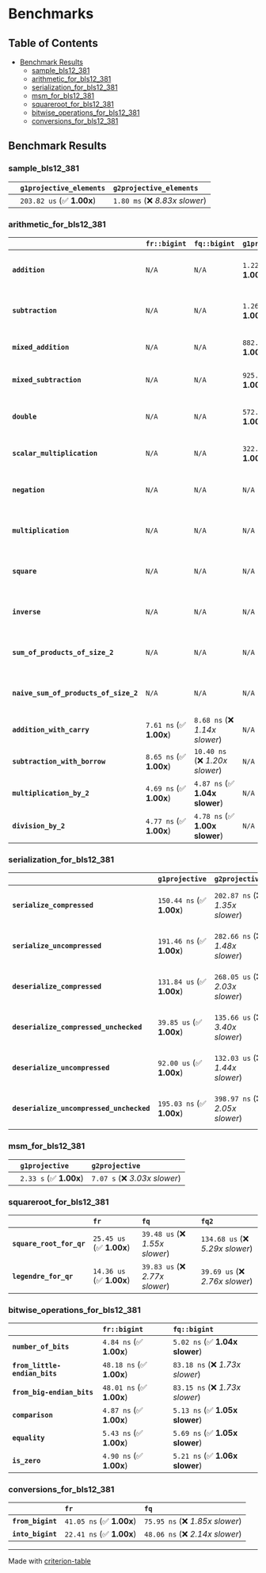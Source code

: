 # Benchmarks

## Table of Contents

- [Benchmark Results](#benchmark-results)
    - [sample_bls12_381](#sample_bls12_381)
    - [arithmetic_for_bls12_381](#arithmetic_for_bls12_381)
    - [serialization_for_bls12_381](#serialization_for_bls12_381)
    - [msm_for_bls12_381](#msm_for_bls12_381)
    - [squareroot_for_bls12_381](#squareroot_for_bls12_381)
    - [bitwise_operations_for_bls12_381](#bitwise_operations_for_bls12_381)
    - [conversions_for_bls12_381](#conversions_for_bls12_381)

## Benchmark Results

### sample_bls12_381

|        | `g1projective_elements`          | `g2projective_elements`           |
|:-------|:---------------------------------|:--------------------------------- |
|        | `203.82 us` (✅ **1.00x**)        | `1.80 ms` (❌ *8.83x slower*)      |

### arithmetic_for_bls12_381

|                                       | `fr::bigint`            | `fq::bigint`                    | `g1projective`            | `g2projective`                   | `fq2`                            | `fq12`                            | `fq`                             | `fr`                              |
|:--------------------------------------|:------------------------|:--------------------------------|:--------------------------|:---------------------------------|:---------------------------------|:----------------------------------|:---------------------------------|:--------------------------------- |
| **`addition`**                        | `N/A`                   | `N/A`                           | `1.22 us` (✅ **1.00x**)   | `3.98 us` (❌ *3.27x slower*)     | `23.32 ns` (🚀 **52.22x faster**) | `181.94 ns` (🚀 **6.69x faster**)  | `12.65 ns` (🚀 **96.24x faster**) | `8.68 ns` (🚀 **140.26x faster**)  |
| **`subtraction`**                     | `N/A`                   | `N/A`                           | `1.26 us` (✅ **1.00x**)   | `4.05 us` (❌ *3.20x slower*)     | `23.30 ns` (🚀 **54.26x faster**) | `160.96 ns` (🚀 **7.86x faster**)  | `12.84 ns` (🚀 **98.48x faster**) | `8.78 ns` (🚀 **144.04x faster**)  |
| **`mixed_addition`**                  | `N/A`                   | `N/A`                           | `882.34 ns` (✅ **1.00x**) | `2.85 us` (❌ *3.23x slower*)     | `N/A`                            | `N/A`                             | `N/A`                            | `N/A`                             |
| **`mixed_subtraction`**               | `N/A`                   | `N/A`                           | `925.24 ns` (✅ **1.00x**) | `2.89 us` (❌ *3.12x slower*)     | `N/A`                            | `N/A`                             | `N/A`                            | `N/A`                             |
| **`double`**                          | `N/A`                   | `N/A`                           | `572.66 ns` (✅ **1.00x**) | `1.82 us` (❌ *3.17x slower*)     | `12.47 ns` (🚀 **45.91x faster**) | `72.11 ns` (🚀 **7.94x faster**)   | `7.20 ns` (🚀 **79.50x faster**)  | `6.12 ns` (🚀 **93.52x faster**)   |
| **`scalar_multiplication`**           | `N/A`                   | `N/A`                           | `322.26 us` (✅ **1.00x**) | `965.54 us` (❌ *3.00x slower*)   | `N/A`                            | `N/A`                             | `N/A`                            | `N/A`                             |
| **`negation`**                        | `N/A`                   | `N/A`                           | `N/A`                     | `N/A`                            | `22.26 ns` (❌ *3.61x slower*)    | `94.11 ns` (❌ *15.26x slower*)    | `18.28 ns` (❌ *2.96x slower*)    | `6.17 ns` (✅ **1.00x**)           |
| **`multiplication`**                  | `N/A`                   | `N/A`                           | `N/A`                     | `N/A`                            | `243.93 ns` (❌ *5.31x slower*)   | `6.25 us` (❌ *135.95x slower*)    | `76.39 ns` (❌ *1.66x slower*)    | `45.96 ns` (✅ **1.00x**)          |
| **`square`**                          | `N/A`                   | `N/A`                           | `N/A`                     | `N/A`                            | `175.12 ns` (❌ *4.68x slower*)   | `4.39 us` (❌ *117.29x slower*)    | `64.99 ns` (❌ *1.74x slower*)    | `37.39 ns` (✅ **1.00x**)          |
| **`inverse`**                         | `N/A`                   | `N/A`                           | `N/A`                     | `N/A`                            | `15.07 us` (❌ *2.11x slower*)    | `25.45 us` (❌ *3.56x slower*)     | `14.79 us` (❌ *2.07x slower*)    | `7.15 us` (✅ **1.00x**)           |
| **`sum_of_products_of_size_2`**       | `N/A`                   | `N/A`                           | `N/A`                     | `N/A`                            | `528.54 ns` (❌ *6.32x slower*)   | `12.79 us` (❌ *152.86x slower*)   | `116.60 ns` (❌ *1.39x slower*)   | `83.69 ns` (✅ **1.00x**)          |
| **`naive_sum_of_products_of_size_2`** | `N/A`                   | `N/A`                           | `N/A`                     | `N/A`                            | `518.13 ns` (❌ *5.93x slower*)   | `12.72 us` (❌ *145.48x slower*)   | `164.30 ns` (❌ *1.88x slower*)   | `87.44 ns` (✅ **1.00x**)          |
| **`addition_with_carry`**             | `7.61 ns` (✅ **1.00x**) | `8.68 ns` (❌ *1.14x slower*)    | `N/A`                     | `N/A`                            | `N/A`                            | `N/A`                             | `N/A`                            | `N/A`                             |
| **`subtraction_with_borrow`**         | `8.65 ns` (✅ **1.00x**) | `10.40 ns` (❌ *1.20x slower*)   | `N/A`                     | `N/A`                            | `N/A`                            | `N/A`                             | `N/A`                            | `N/A`                             |
| **`multiplication_by_2`**             | `4.69 ns` (✅ **1.00x**) | `4.87 ns` (✅ **1.04x slower**)  | `N/A`                     | `N/A`                            | `N/A`                            | `N/A`                             | `N/A`                            | `N/A`                             |
| **`division_by_2`**                   | `4.77 ns` (✅ **1.00x**) | `4.78 ns` (✅ **1.00x slower**)  | `N/A`                     | `N/A`                            | `N/A`                            | `N/A`                             | `N/A`                            | `N/A`                             |

### serialization_for_bls12_381

|                                          | `g1projective`            | `g2projective`                   | `fr`                               | `fq`                               | `fq2`                              | `fq12`                            |
|:-----------------------------------------|:--------------------------|:---------------------------------|:-----------------------------------|:-----------------------------------|:-----------------------------------|:--------------------------------- |
| **`serialize_compressed`**               | `150.44 ns` (✅ **1.00x**) | `202.87 ns` (❌ *1.35x slower*)   | `32.52 ns` (🚀 **4.63x faster**)    | `57.09 ns` (🚀 **2.64x faster**)    | `110.57 ns` (✅ **1.36x faster**)   | `700.83 ns` (❌ *4.66x slower*)    |
| **`serialize_uncompressed`**             | `191.46 ns` (✅ **1.00x**) | `282.66 ns` (❌ *1.48x slower*)   | `33.03 ns` (🚀 **5.80x faster**)    | `55.71 ns` (🚀 **3.44x faster**)    | `110.56 ns` (✅ **1.73x faster**)   | `700.87 ns` (❌ *3.66x slower*)    |
| **`deserialize_compressed`**             | `131.84 us` (✅ **1.00x**) | `268.05 us` (❌ *2.03x slower*)   | `51.90 ns` (🚀 **2540.30x faster**) | `93.60 ns` (🚀 **1408.53x faster**) | `215.19 ns` (🚀 **612.68x faster**) | `1.31 us` (🚀 **100.34x faster**)  |
| **`deserialize_compressed_unchecked`**   | `39.85 us` (✅ **1.00x**)  | `135.66 us` (❌ *3.40x slower*)   | `51.87 ns` (🚀 **768.40x faster**)  | `93.72 ns` (🚀 **425.23x faster**)  | `215.16 ns` (🚀 **185.23x faster**) | `1.31 us` (🚀 **30.38x faster**)   |
| **`deserialize_uncompressed`**           | `92.00 us` (✅ **1.00x**)  | `132.03 us` (❌ *1.44x slower*)   | `51.82 ns` (🚀 **1775.24x faster**) | `93.69 ns` (🚀 **981.94x faster**)  | `215.02 ns` (🚀 **427.87x faster**) | `1.31 us` (🚀 **70.08x faster**)   |
| **`deserialize_uncompressed_unchecked`** | `195.03 ns` (✅ **1.00x**) | `398.97 ns` (❌ *2.05x slower*)   | `51.79 ns` (🚀 **3.77x faster**)    | `93.54 ns` (🚀 **2.08x faster**)    | `215.02 ns` (✅ **1.10x slower**)   | `1.31 us` (❌ *6.73x slower*)      |

### msm_for_bls12_381

|        | `g1projective`          | `g2projective`                 |
|:-------|:------------------------|:------------------------------ |
|        | `2.33 s` (✅ **1.00x**)  | `7.07 s` (❌ *3.03x slower*)    |

### squareroot_for_bls12_381

|                          | `fr`                     | `fq`                            | `fq2`                             |
|:-------------------------|:-------------------------|:--------------------------------|:--------------------------------- |
| **`square_root_for_qr`** | `25.45 us` (✅ **1.00x**) | `39.48 us` (❌ *1.55x slower*)   | `134.68 us` (❌ *5.29x slower*)    |
| **`legendre_for_qr`**    | `14.36 us` (✅ **1.00x**) | `39.83 us` (❌ *2.77x slower*)   | `39.69 us` (❌ *2.76x slower*)     |

### bitwise_operations_for_bls12_381

|                               | `fr::bigint`             | `fq::bigint`                     |
|:------------------------------|:-------------------------|:-------------------------------- |
| **`number_of_bits`**          | `4.84 ns` (✅ **1.00x**)  | `5.02 ns` (✅ **1.04x slower**)   |
| **`from_little-endian_bits`** | `48.18 ns` (✅ **1.00x**) | `83.18 ns` (❌ *1.73x slower*)    |
| **`from_big-endian_bits`**    | `48.01 ns` (✅ **1.00x**) | `83.15 ns` (❌ *1.73x slower*)    |
| **`comparison`**              | `4.87 ns` (✅ **1.00x**)  | `5.13 ns` (✅ **1.05x slower**)   |
| **`equality`**                | `5.43 ns` (✅ **1.00x**)  | `5.69 ns` (✅ **1.05x slower**)   |
| **`is_zero`**                 | `4.90 ns` (✅ **1.00x**)  | `5.21 ns` (✅ **1.06x slower**)   |

### conversions_for_bls12_381

|                   | `fr`                     | `fq`                             |
|:------------------|:-------------------------|:-------------------------------- |
| **`from_bigint`** | `41.05 ns` (✅ **1.00x**) | `75.95 ns` (❌ *1.85x slower*)    |
| **`into_bigint`** | `22.41 ns` (✅ **1.00x**) | `48.06 ns` (❌ *2.14x slower*)    |

---
Made with [criterion-table](https://github.com/nu11ptr/criterion-table)


